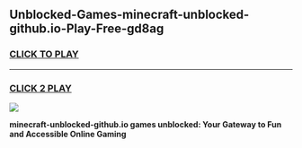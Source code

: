 
## Unblocked-Games-minecraft-unblocked-github.io-Play-Free-gd8ag
<h3>
<a href="https://premium76.site?title=minecraft-unblocked-github.io&ref=20M">CLICK TO PLAY</a></h3>
<hr>

<h3>
<a href="https://premium76.site?title=minecraft-unblocked-github.io&ref=20M">CLICK 2 PLAY</a>
  
</h3>

<a href="https://premium76.site?title=minecraft-unblocked-github.io&ref=19M"><img src="https://clearcache.store/games.png"></a>


**minecraft-unblocked-github.io games unblocked: Your Gateway to Fun and Accessible Online Gaming**
